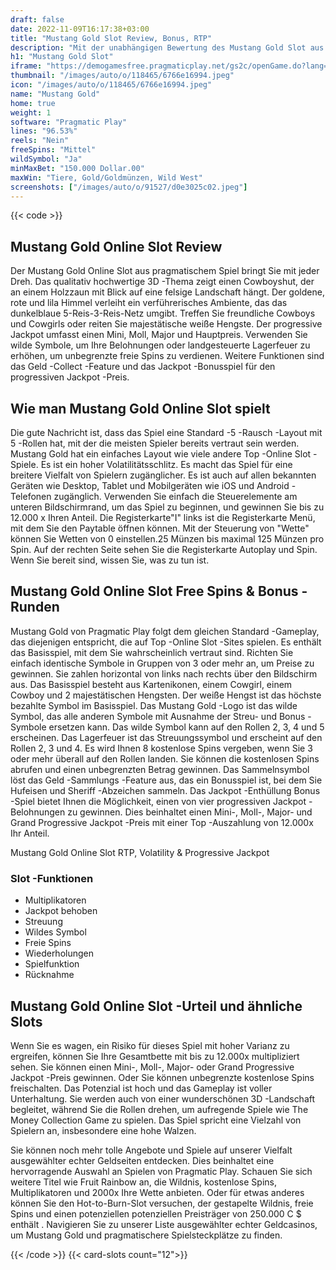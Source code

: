 ```yaml
---
draft: false
date: 2022-11-09T16:17:38+03:00
title: "Mustang Gold Slot Review, Bonus, RTP"
description: "Mit der unabhängigen Bewertung des Mustang Gold Slot aus pragmatischem Spiel können Sie kostenlos oder echtes Geld spielen und hier einen Bonus erhalten!"
h1: "Mustang Gold Slot"
iframe: "https://demogamesfree.pragmaticplay.net/gs2c/openGame.do?lang=&cur=&gameSymbol=vs25mustang&websiteUrl=https%3A%2F%2Fdemogamesfree.pragmaticplay.net&jurisdiction=99&lobbyURL=https%3A%2F%2Fwww.pragmaticplay.com"
thumbnail: "/images/auto/o/118465/6766e16994.jpeg"
icon: "/images/auto/o/118465/6766e16994.jpeg"
name: "Mustang Gold"
home: true
weight: 1
software: "Pragmatic Play"
lines: "96.53%"
reels: "Nein"
freeSpins: "Mittel"
wildSymbol: "Ja"
minMaxBet: "150.000 Dollar.00"
maxWin: "Tiere, Gold/Goldmünzen, Wild West"
screenshots: ["/images/auto/o/91527/d0e3025c02.jpeg"]
---
```


{{< code >}}<h2>Mustang Gold Online Slot Review</h2><p>Der Mustang Gold Online Slot aus pragmatischem Spiel bringt Sie mit jeder Dreh. Das qualitativ hochwertige 3D -Thema zeigt einen Cowboyshut, der an einem Holzzaun mit Blick auf eine felsige Landschaft hängt. Der goldene, rote und lila Himmel verleiht ein verführerisches Ambiente, das das dunkelblaue 5-Reis-3-Reis-Netz umgibt. Treffen Sie freundliche Cowboys und Cowgirls oder reiten Sie majestätische weiße Hengste. Der progressive Jackpot umfasst einen Mini, Moll, Major und Hauptpreis. Verwenden Sie wilde Symbole, um Ihre Belohnungen oder landgesteuerte Lagerfeuer zu erhöhen, um unbegrenzte freie Spins zu verdienen. Weitere Funktionen sind das Geld -Collect -Feature und das Jackpot -Bonusspiel für den progressiven Jackpot -Preis.</p><h2>Wie man Mustang Gold Online Slot spielt</h2><p>Die gute Nachricht ist, dass das Spiel eine Standard -5 -Rausch -Layout mit 5 -Rollen hat, mit der die meisten Spieler bereits vertraut sein werden. Mustang Gold hat ein einfaches Layout wie viele andere Top -Online Slot -Spiele. Es ist ein hoher Volatilitätsschlitz. Es macht das Spiel für eine breitere Vielfalt von Spielern zugänglicher. Es ist auch auf allen bekannten Geräten wie Desktop, Tablet und Mobilgeräten wie iOS und Android -Telefonen zugänglich. Verwenden Sie einfach die Steuerelemente am unteren Bildschirmrand, um das Spiel zu beginnen, und gewinnen Sie bis zu 12.000 x Ihren Anteil. Die Registerkarte"I" links ist die Registerkarte Menü, mit dem Sie den Paytable öffnen können. Mit der Steuerung von "Wette" können Sie Wetten von 0 einstellen.25 Münzen bis maximal 125 Münzen pro Spin. Auf der rechten Seite sehen Sie die Registerkarte Autoplay und Spin. Wenn Sie bereit sind, wissen Sie, was zu tun ist.</p><h2>Mustang Gold Online Slot Free Spins & Bonus -Runden</h2><p>Mustang Gold von Pragmatic Play folgt dem gleichen Standard -Gameplay, das diejenigen entspricht, die auf Top -Online Slot -Sites spielen. Es enthält das Basisspiel, mit dem Sie wahrscheinlich vertraut sind. Richten Sie einfach identische Symbole in Gruppen von 3 oder mehr an, um Preise zu gewinnen. Sie zahlen horizontal von links nach rechts über den Bildschirm aus. Das Basisspiel besteht aus Kartenikonen, einem Cowgirl, einem Cowboy und 2 majestätischen Hengsten. Der weiße Hengst ist das höchste bezahlte Symbol im Basisspiel. Das Mustang Gold -Logo ist das wilde Symbol, das alle anderen Symbole mit Ausnahme der Streu- und Bonus -Symbole ersetzen kann. Das wilde Symbol kann auf den Rollen 2, 3, 4 und 5 erscheinen. Das Lagerfeuer ist das Streuungssymbol und erscheint auf den Rollen 2, 3 und 4. Es wird Ihnen 8 kostenlose Spins vergeben, wenn Sie 3 oder mehr überall auf den Rollen landen. Sie können die kostenlosen Spins abrufen und einen unbegrenzten Betrag gewinnen. Das Sammelnsymbol löst das Geld -Sammlungs -Feature aus, das ein Bonusspiel ist, bei dem Sie Hufeisen und Sheriff -Abzeichen sammeln. Das Jackpot -Enthüllung Bonus -Spiel bietet Ihnen die Möglichkeit, einen von vier progressiven Jackpot -Belohnungen zu gewinnen. Dies beinhaltet einen Mini-, Moll-, Major- und Grand Progressive Jackpot -Preis mit einer Top -Auszahlung von 12.000x Ihr Anteil.</p><p>Mustang Gold Online Slot RTP, Volatility & Progressive Jackpot</p><h3>
Slot -Funktionen</h3><ul>
<li></span>
Multiplikatoren</li>
<li></span>
Jackpot behoben</li>
<li></span>
Streuung</li>
<li></span>
Wildes Symbol</li>
<li></span>
Freie Spins</li>
<li></span>
Wiederholungen</li>
<li></span>
Spielfunktion</li>
<li></span>
Rücknahme</li></ul><h2>Mustang Gold Online Slot -Urteil und ähnliche Slots</h2><p>Wenn Sie es wagen, ein Risiko für dieses Spiel mit hoher Varianz zu ergreifen, können Sie Ihre Gesamtbette mit bis zu 12.000x multipliziert sehen. Sie können einen Mini-, Moll-, Major- oder Grand Progressive Jackpot -Preis gewinnen. Oder Sie können unbegrenzte kostenlose Spins freischalten. Das Potenzial ist hoch und das Gameplay ist voller Unterhaltung. Sie werden auch von einer wunderschönen 3D -Landschaft begleitet, während Sie die Rollen drehen, um aufregende Spiele wie The Money Collection Game zu spielen. Das Spiel spricht eine Vielzahl von Spielern an, insbesondere eine hohe Walzen.</p><p>Sie können noch mehr tolle Angebote und Spiele auf unserer Vielfalt ausgewählter echter Geldseiten entdecken. Dies beinhaltet eine hervorragende Auswahl an Spielen von Pragmatic Play. Schauen Sie sich weitere Titel wie Fruit Rainbow an, die Wildnis, kostenlose Spins, Multiplikatoren und 2000x Ihre Wette anbieten. Oder für etwas anderes können Sie den Hot-to-Burn-Slot versuchen, der gestapelte Wildnis, freie Spins und einen potenziellen potenziellen Preisträger von 250.000 C $ enthält . Navigieren Sie zu unserer Liste ausgewählter echter Geldcasinos, um Mustang Gold und pragmatischere Spielsteckplätze zu finden.</p>{{< /code >}}
{{< card-slots count="12">}}